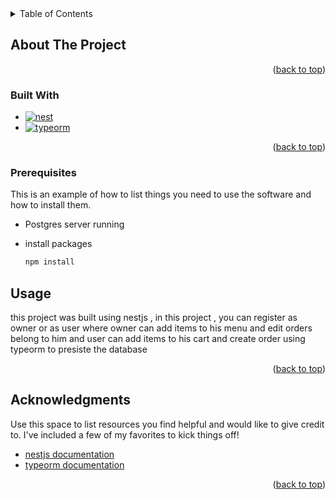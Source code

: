 <!-- TABLE OF CONTENTS -->
<details>
  <summary>Table of Contents</summary>
  <ol>
    <li>
      <a href="#about-the-project">About The Project</a>
      <ul>
        <li><a href="#built-with">Built With</a></li>
      </ul>
    </li>
    <li>
      <a href="#getting-started">Getting Started</a>
      <ul>
        <li><a href="#prerequisites">Prerequisites</a></li>
      </ul>
    </li>
    <li><a href="#usage">Usage</a></li>
    <li><a href="#acknowledgments">Acknowledgments</a></li>
  </ol>
</details>

## About The Project

<p align="right">(<a href="#readme-top">back to top</a>)</p>

### Built With

- [![nest][nest.js]][nest-url]
- [![typeorm][typeorm.js]][typeorm-url]

<p align="right">(<a href="#readme-top">back to top</a>)</p>

<!-- GETTING STARTED -->

### Prerequisites

This is an example of how to list things you need to use the software and how to install them.

- Postgres server running

- install packages
  ```sh
  npm install
  ```

## Usage

this project was built using nestjs , in this project , you can register as owner or as user where owner can add items to his menu and edit orders belong to him and user can add items to his cart and create order using typeorm to presiste the database

<p align="right">(<a href="#readme-top">back to top</a>)</p>

## Acknowledgments

Use this space to list resources you find helpful and would like to give credit to. I've included a few of my favorites to kick things off!

- [nestjs documentation](https://docs.nestjs.com/)
- [typeorm documentation](https://typeorm.io/)

<p align="right">(<a href="#readme-top">back to top</a>)</p>

<!-- MARKDOWN LINKS & IMAGES -->
<!-- https://www.markdownguide.org/basic-syntax/#reference-style-links -->

[nest.js]: https://img.shields.io/badge/nest.js-000000?style=for-the-badge&logo=nestjs&logoColor=white
[nest-url]: https://docs.nestjs.com
[typeorm.js]: https://img.shields.io/badge/Typeorm-20232A?style=for-the-badge&logo=postgresql&logoColor=61DAFB
[typeorm-url]: https://typeorm.io
